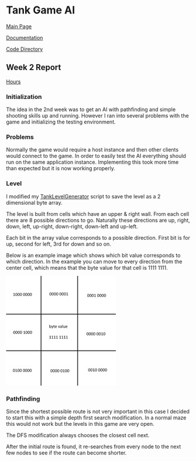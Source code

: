 # Tank Game AI

[Main Page](https://github.com/porrasm/tiralabra-tank-game-ai)

[Documentation](https://github.com/porrasm/tiralabra-tank-game-ai/tree/master/Documentation/)

[Code Directory](https://github.com/porrasm/tiralabra-tank-game-ai/tree/master/Assets/_Assets/Scripts/Games/TankGame/TankAI/)

## Week 2 Report

[Hours](https://github.com/porrasm/tiralabra-tank-game-ai/tree/master/Documentation/hours.md)

### Initialization

The idea in the 2nd week was to get an AI with pathfinding and simple shooting skills up and running. However I ran into several problems with the game and initializing the testing environment. 

### Problems

Normally the game would require a host instance and then other clients would connect to the game. In order to easily test the AI everything should run on the same application instance. Implementing this took more time than expected but it is now working properly.

### Level

I modified my [TankLevelGenerator](https://github.com/porrasm/tiralabra-tank-game-ai/blob/master/Assets/_Assets/Scripts/Games/TankGame/TankLevelGenerator.cs#L319) script to save the level as a 2 dimensional byte array.

The level is built from cells which have an upper & right wall. From each cell there are 8 possible directions to go. Naturally these directions are up, right, down, left, up-right, down-right, down-left and up-left.

Each bit in the array value corresponds to a possible direction. First bit is for up, second for left, 3rd for down and so on.

Below is an example image which shows which bit value corresponds to which direction. In the example you can move to every direction from the center cell, which means that the byte value for that cell is 1111 1111.

<img src="https://github.com/porrasm/tiralabra-tank-game-ai/blob/master/Documentation/weeks/level_cells_demonstration.png" width="300" height="300" />

### Pathfinding

Since the shortest possible route is not very important in this case I decided to start this with a simple depth first search modification. In a normal maze this would not work but the levels in this game are very open.

The DFS modification always chooses the closest cell next.

After the initial route is found, it re-searches from every node to the next few nodes to see if the route can become shorter.